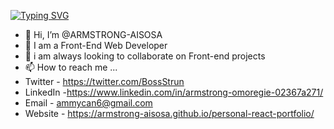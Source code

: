 [![Typing SVG](https://readme-typing-svg.demolab.com/?lines=👋Hi,+Welcome+to+my+Github+Page;My+name+is+ARMSTRONG+Omoregie)](https://git.io/typing-svg)
- 👋 Hi, I’m @ARMSTRONG-AISOSA
- 👀 I am a Front-End Web Developer
- 🌱 i am always looking to collaborate on Front-end projects
- 📫 How to reach me ...
- Twitter - https://twitter.com/BossStrun
- LinkedIn -https://www.linkedin.com/in/armstrong-omoregie-02367a271/
- Email - ammycan6@gmail.com
- Website - https://armstrong-aisosa.github.io/personal-react-portfolio/

